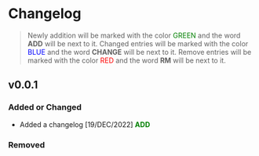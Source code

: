 # Changelog
> Newly addition will be marked with the color <span style="color:green">GREEN</span> and the word **ADD** will be next to it.
> Changed entries will be marked with the color <span style="color:blue">BLUE</span> and the word **CHANGE** will be next to it.
> Remove entries will be marked with the color <span style="color:red">RED</span> and the word **RM** will be next to it.

## v0.0.1

### Added or Changed
- Added a changelog [19/DEC/2022] <span style="color:green">**ADD**</span>


### Removed
